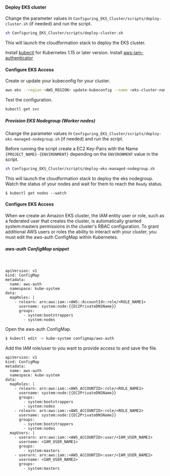 
#### Deploy EKS cluster
Change the parameter values in `Configuring_EKS_Cluster/scripts/deploy-cluster.sh` (if needed) and run the script.
```bash
sh Configuring_EKS_Cluster/scripts/deploy-cluster.sh 
```

This will launch the cloudformation stack to deploy the EKS cluster.

Install [kubectl](https://docs.aws.amazon.com/eks/latest/userguide/install-kubectl.html) for Kubernetes 1.15 or later version.
Install [aws-iam-authenticator](https://docs.aws.amazon.com/eks/latest/userguide/install-aws-iam-authenticator.html)

#### Configure EKS Access

Create or update your kubeconfig for your cluster.

```bash
aws eks --region <AWS_REGION> update-kubeconfig --name <eks-cluster-name> 
```

Test the configuration.

```bash
kubectl get svc
```

##### Provision EKS Nodegroup (Worker nodes)
Change the parameter values in `Configuring_EKS_Cluster/scripts/deploy-eks-managed-nodegroup.sh` (if needed) and run the script.

Before running the script create a EC2 Key-Pairs with the Name `{PROJECT_NAME}-{ENVIRONMENT}` depending on the `ENVIRONMENT` value in the script.
```bash
sh Configuring_EKS_Cluster/scripts/deploy-eks-managed-nodegroup.sh
```

This will launch the cloudformation stack to deploy the eks nodegroup. Watch the status of your nodes and wait for them to reach the `Ready` status.
```
$ kubectl get nodes --watch
```

#### Configure EKS Access

When we create an Amazon EKS cluster, the IAM entity user or role, such as a federated user that creates the cluster, is automatically granted system:masters permissions in the cluster's RBAC configuration. To grant additional AWS users or roles the ability to interact with your cluster, you must edit the aws-auth ConfigMap within Kubernetes.

##### aws-auth ConfigMap snippet
&nbsp;
```
apiVersion: v1
kind: ConfigMap
metadata:
  name: aws-auth
  namespace: kube-system
data:
  mapRoles: |
    - rolearn: arn:aws:iam::<AWS::AccountId>:role/<ROLE_NAME1>
      username: system:node:{{EC2PrivateDNSName}}
      groups:
        - system:bootstrappers
        - system:nodes
```

Open the aws-auth ConfigMap.

```bash
$ kubectl edit -n kube-system configmap/aws-auth
```

Add the IAM role/user to you want to provide access to and save the file.

```
apiVersion: v1
kind: ConfigMap
metadata:
  name: aws-auth
  namespace: kube-system
data:
  mapRoles: |
    - rolearn: arn:aws:iam::<AWS_ACCOUNTID>:role/<ROLE_NAME1>
      username: system:node:{{EC2PrivateDNSName}}
      groups:
        - system:bootstrappers
        - system:nodes
    - rolearn: arn:aws:iam::<AWS_ACCOUNTID>:role/<ROLE_NAME2>
      username: system:node:{{EC2PrivateDNSName}}
      groups:
        - system:bootstrappers
        - system:nodes
  mapUsers: |
    - userarn: arn:aws:iam::<AWS_ACCOUNTID>:user/<IAM_USER_NAME1>
      username: <IAM_USER_NAME1>
      groups:
        - system:masters
    - userarn: arn:aws:iam::<AWS_ACCOUNTID>:user/<IAM_USER_NAME2>
      username: <IAM_USER_NAME2>
      groups:
        - system:masters
```

